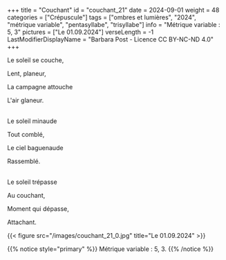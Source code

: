 +++
title = "Couchant"
id = "couchant_21"
date = 2024-09-01
weight = 48
categories = ["Crépuscule"]
tags = ["ombres et lumières", "2024", "métrique variable", "pentasyllabe", "trisyllabe"]
info = "Métrique variable : 5, 3"
pictures = ["Le 01.09.2024"]
verseLength = -1
LastModifierDisplayName = "Barbara Post - Licence CC BY-NC-ND 4.0"
+++

Le soleil se couche,

Lent, planeur,

La campagne attouche

L'air glaneur.

 \
Le soleil minaude

Tout comblé,

Le ciel baguenaude

Rassemblé.

 \
Le soleil trépasse

Au couchant,

Moment qui dépasse,

Attachant.

{{< figure src="/images/couchant_21_0.jpg" title="Le 01.09.2024" >}}

{{% notice style="primary" %}}
Métrique variable : 5, 3.
{{% /notice %}}
